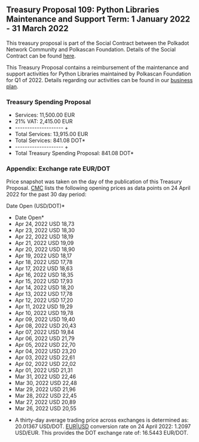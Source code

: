 ## Treasury Proposal 109: Python Libraries Maintenance and Support Term: 1 January 2022 - 31 March 2022
This treasury proposal is part of the Social Contract between the Polkadot Network Community and Polkascan Foundation.
Details of the Social Contract can be found [here](https://github.com/polkascan/social-contract/blob/master/polkadot/social-contract-002.md).

This Treasury Proposal contains a reimbursement of the maintenance and support activities for Python Libraries maintained by Polkascan Foundation for Q1 of 2022.
Details regarding our activities can be found in our [business plan](https://polkascan.org/wp-content/uploads/2022/03/Business-Plan-Polkascan-Foundation-v20220218.1030.pdf).

### Treasury Spending Proposal
- Services: 11,500.00 EUR
- 21% VAT: 2,415.00 EUR
- -------------------- +
- Total Services: 13,915.00 EUR
- Total Services: 841.08 DOT*
- -------------------- +
- Total Treasury Spending Proposal: 841.08 DOT*

### Appendix: Exchange rate EUR/DOT
Price snapshot was taken on the day of the publication of this Treasury Proposal. [CMC](https://coinmarketcap.com/currencies/polkadot-new/historical-data/) lists the following opening prices as data points on 24 April 2022 for the past 30 day period: 

Date	Open (USD/DOT)*
- Date	Open*
- Apr 24, 2022	USD 18,73
- Apr 23, 2022	USD 18,30
- Apr 22, 2022	USD 18,19
- Apr 21, 2022	USD 19,09
- Apr 20, 2022	USD 18,90
- Apr 19, 2022	USD 18,17
- Apr 18, 2022	USD 17,78
- Apr 17, 2022	USD 18,63
- Apr 16, 2022	USD 18,35
- Apr 15, 2022	USD 17,93
- Apr 14, 2022	USD 18,20
- Apr 13, 2022	USD 17,78
- Apr 12, 2022	USD 17,20
- Apr 11, 2022	USD 19,29
- Apr 10, 2022	USD 19,78
- Apr 09, 2022	USD 19,40
- Apr 08, 2022	USD 20,43
- Apr 07, 2022	USD 19,84
- Apr 06, 2022	USD 21,79
- Apr 05, 2022	USD 22,70
- Apr 04, 2022	USD 23,20
- Apr 03, 2022	USD 22,61
- Apr 02, 2022	USD 22,02
- Apr 01, 2022	USD 21,31
- Mar 31, 2022	USD 22,46
- Mar 30, 2022	USD 22,48
- Mar 29, 2022	USD 21,96
- Mar 28, 2022	USD 22,45
- Mar 27, 2022	USD 20,89
- Mar 26, 2022	USD 20,55


* A thirty-day average trading price across exchanges is determined as: 20.01367 USD/DOT. [EUR|USD](https://www.exchangerates.org.uk/EUR-USD-24_04_2021-exchange-rate-history.html) conversion rate on 24 April 2022: 1.2097 USD/EUR. This provides the DOT exchange rate of: 16.5443 EUR/DOT.

